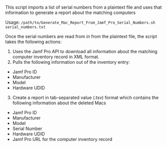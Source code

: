This script imports a list of serial numbers from a plaintext file 
and uses that information to generate a report about the matching computers

Usage: `/path/to/Generate_Mac_Report_From_Jamf_Pro_Serial_Numbers.sh serial_numbers.txt`

Once the serial numbers are read from in from the plaintext file, the script takes the following actions:

1. Uses the Jamf Pro API to download all information about the matching computer inventory record in XML format.
2. Pulls the following information out of the inventory entry:

*    Jamf Pro ID
*    Manufacturer
*    Model
*    Hardware UDID

3. Create a report in tab-separated value (.tsv) format which contains the following information
   about the deleted Macs

*    Jamf Pro ID
*    Manufacturer
*    Model
*    Serial Number
*    Hardware UDID
*    Jamf Pro URL for the computer inventory record